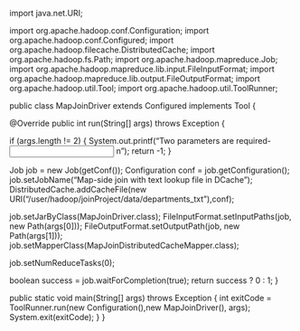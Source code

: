 import java.net.URI;

import org.apache.hadoop.conf.Configuration;
import org.apache.hadoop.conf.Configured;
import org.apache.hadoop.filecache.DistributedCache;
import org.apache.hadoop.fs.Path;
import org.apache.hadoop.mapreduce.Job;
import org.apache.hadoop.mapreduce.lib.input.FileInputFormat;
import org.apache.hadoop.mapreduce.lib.output.FileOutputFormat;
import org.apache.hadoop.util.Tool;
import org.apache.hadoop.util.ToolRunner;

public class MapJoinDriver extends Configured implements Tool {

@Override
public int run(String[] args) throws Exception {

if (args.length != 2) {
System.out.printf(“Two parameters are required- <input dir> <output dir>n”);
return -1;
}

Job job = new Job(getConf());
Configuration conf = job.getConfiguration();
job.setJobName(“Map-side join with text lookup file in DCache”);
DistributedCache.addCacheFile(new URI(“/user/hadoop/joinProject/data/departments_txt”),conf);

job.setJarByClass(MapJoinDriver.class);
FileInputFormat.setInputPaths(job, new Path(args[0]));
FileOutputFormat.setOutputPath(job, new Path(args[1]));
job.setMapperClass(MapJoinDistributedCacheMapper.class);

job.setNumReduceTasks(0);

boolean success = job.waitForCompletion(true);
return success ? 0 : 1;
}

public static void main(String[] args) throws Exception {
int exitCode = ToolRunner.run(new Configuration(),new MapJoinDriver(), args);
System.exit(exitCode);
}
}